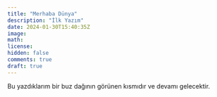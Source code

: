 ```yaml
---
title: "Merhaba Dünya"
description: "İlk Yazım"
date: 2024-01-30T15:40:35Z
image: 
math: 
license: 
hidden: false
comments: true
draft: true
---
```


Bu yazdıklarım bir buz dağının görünen kısmıdır ve devamı gelecektir.